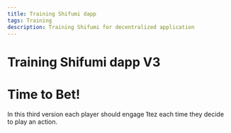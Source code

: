 ```yaml
---
title: Training Shifumi dapp
tags: Training
description: Training Shifumi for decentralized application
---
```


Training Shifumi dapp V3
===

# Time to Bet!

In this third version each player should engage 1tez each time they decide to play an action.

